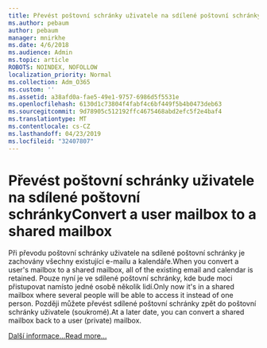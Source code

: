 ```yaml
---
title: Převést poštovní schránky uživatele na sdílené poštovní schránky
ms.author: pebaum
author: pebaum
manager: mnirkhe
ms.date: 4/6/2018
ms.audience: Admin
ms.topic: article
ROBOTS: NOINDEX, NOFOLLOW
localization_priority: Normal
ms.collection: Adm_O365
ms.custom: ''
ms.assetid: a38afd0a-fae5-49e1-9757-6986d5f5531e
ms.openlocfilehash: 6130d1c73804f4fabf4c6bf449f5b4b0473deb63
ms.sourcegitcommit: 9d78905c512192ffc4675468abd2efc5f2e4baf4
ms.translationtype: MT
ms.contentlocale: cs-CZ
ms.lasthandoff: 04/23/2019
ms.locfileid: "32407807"
---
```

# <a name="convert-a-user-mailbox-to-a-shared-mailbox"></a><span data-ttu-id="8133c-102">Převést poštovní schránky uživatele na sdílené poštovní schránky</span><span class="sxs-lookup"><span data-stu-id="8133c-102">Convert a user mailbox to a shared mailbox</span></span>

<span data-ttu-id="8133c-103">Při převodu poštovní schránky uživatele na sdílené poštovní schránky je zachovány všechny existující e-mailu a kalendáře.</span><span class="sxs-lookup"><span data-stu-id="8133c-103">When you convert a user's mailbox to a shared mailbox, all of the existing email and calendar is retained.</span></span> <span data-ttu-id="8133c-104">Pouze nyní je ve sdílené poštovní schránky, kde bude moci přistupovat namísto jedné osobě několik lidí.</span><span class="sxs-lookup"><span data-stu-id="8133c-104">Only now it's in a shared mailbox where several people will be able to access it instead of one person.</span></span> <span data-ttu-id="8133c-105">Později můžete převést sdílené poštovní schránky zpět do poštovní schránky uživatele (soukromé).</span><span class="sxs-lookup"><span data-stu-id="8133c-105">At a later date, you can convert a shared mailbox back to a user (private) mailbox.</span></span>
  
[<span data-ttu-id="8133c-106">Další informace...</span><span class="sxs-lookup"><span data-stu-id="8133c-106">Read more...</span></span>](https://support.office.com/article/2e122487-e1f5-4f26-ba41-5689249d93ba)
  

